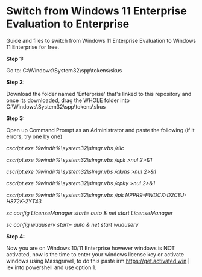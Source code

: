 # Switch from Windows 11 Enterprise Evaluation to Enterprise







Guide and files to switch from Windows 11 Enterprise Evaluation to Windows 11 Enterprise for free.









**Step 1:**



Go to: C:\\Windows\\System32\\spp\\tokens\\skus









**Step 2:**



Download the folder named 'Enterprise' that's linked to this repository and once its downloaded, drag the WHOLE folder into C:\\Windows\\System32\\spp\\tokens\\skus









**Step 3:**



Open up Command Prompt as an Administrator and paste the following (if it errors, try one by one)



*cscript.exe %windir%\\system32\\slmgr.vbs /rilc*



*cscript.exe %windir%\\system32\\slmgr.vbs /upk >nul 2>\&1*



*cscript.exe %windir%\\system32\\slmgr.vbs /ckms >nul 2>\&1*



*cscript.exe %windir%\\system32\\slmgr.vbs /cpky >nul 2>\&1*



*cscript.exe %windir%\\system32\\slmgr.vbs /ipk NPPR9-FWDCX-D2C8J-H872K-2YT43*



*sc config LicenseManager start= auto \& net start LicenseManager*



*sc config wuauserv start= auto \& net start wuauserv*









**Step 4:**



Now you are on Windows 10/11 Enterprise however windows is NOT activated, now is the time to enter your windows license key or activate windows using Massgravel, to do this paste irm https://get.activated.win | iex into powershell and use option 1.

